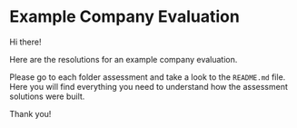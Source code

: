 # Example Company Evaluation

Hi there! 

Here are the resolutions for an example company evaluation.

Please go to each folder assessment and take a look to the `README.md` file. Here you will find everything you need to understand how the assessment solutions were built. 

Thank you!
